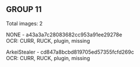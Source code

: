 ## GROUP 11
Total images: 2  

NONE - a43a3a7c28083682cc953a91ee29278e  
OCR: CURR, RUCK, plugin, missing  

ArkeiStealer - cd847a8bcbd819705ed57355fcfd269c  
OCR: CURR, RUCK, plugin, missing  

